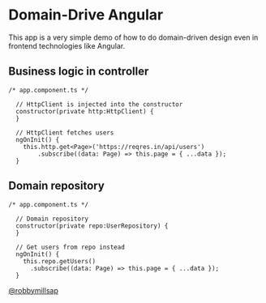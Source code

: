 # Domain-Drive Angular

This app is a very simple demo of how to do domain-driven design even in frontend technologies like Angular.

## Business logic in controller
```
/* app.component.ts */

  // HttpClient is injected into the constructor
  constructor(private http:HttpClient) {
  }

  // HttpClient fetches users 
  ngOnInit() {
    this.http.get<Page>('https://reqres.in/api/users')
        .subscribe((data: Page) => this.page = { ...data });
  }  
```

## Domain repository
```
/* app.component.ts */

  // Domain repository
  constructor(private repo:UserRepository) {
  }

  // Get users from repo instead
  ngOnInit() {
    this.repo.getUsers()
      .subscribe((data: Page) => this.page = { ...data });
  } 

```

[@robbymillsap](https://twitter.com/robbymillsap)
